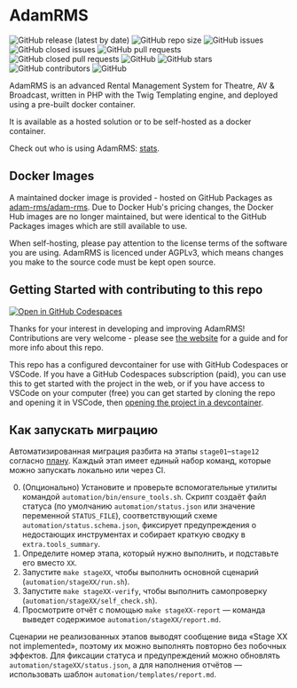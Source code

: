 # AdamRMS

![GitHub release (latest by date)](https://img.shields.io/github/v/release/adam-rms/adam-rms)
![GitHub repo size](https://img.shields.io/github/repo-size/adam-rms/adam-rms)
![GitHub issues](https://img.shields.io/github/issues/adam-rms/adam-rms)
![GitHub closed issues](https://img.shields.io/github/issues-closed/adam-rms/adam-rms)
![GitHub pull requests](https://img.shields.io/github/issues-pr/adam-rms/adam-rms)
![GitHub closed pull requests](https://img.shields.io/github/issues-pr-closed/adam-rms/adam-rms)
![GitHub](https://img.shields.io/github/license/adam-rms/adam-rms)
![GitHub stars](https://img.shields.io/github/stars/adam-rms/adam-rms)
![GitHub contributors](https://img.shields.io/github/contributors/adam-rms/adam-rms)
![GitHub](https://img.shields.io/github/release/adam-rms/adam-rms/all)

AdamRMS is an advanced Rental Management System for Theatre, AV & Broadcast, written in PHP with the Twig Templating engine, and deployed using a pre-built docker container.

It is available as a hosted solution or to be self-hosted as a docker container.

Check out who is using AdamRMS: [stats](https://telemetry.bithell.studio/projects/adam-rms).

## Docker Images

A maintained docker image is provided - hosted on GitHub Packages as [adam-rms/adam-rms](https://github.com/orgs/adam-rms/packages?repo_name=adam-rms). Due to Docker Hub's pricing changes, the Docker Hub images are no longer maintained, but were identical to the GitHub Packages images which are still available to use.

When self-hosting, please pay attention to the license terms of the software you are using. AdamRMS is licenced under AGPLv3, which means changes you make to the source code must be kept open source.

## Getting Started with contributing to this repo

[![Open in GitHub Codespaces](https://github.com/codespaces/badge.svg)](https://github.com/codespaces/new?ref=main&repo=217888995)

Thanks for your interest in developing and improving AdamRMS!
Contributions are very welcome - please see [the website](https://adam-rms.com/contributing) for a guide and for more info about this repo.

This repo has a configured devcontainer for use with GitHub Codespaces or VSCode. If you have a GitHub Codespaces subscription (paid), you can use this to get started with the project in the web, or if you have access to VSCode on your computer (free) you can get started by cloning the repo and opening it in VSCode, then [opening the project in a devcontainer](https://code.visualstudio.com/docs/devcontainers/tutorial).

## Как запускать миграцию

Автоматизированная миграция разбита на этапы `stage01`–`stage12` согласно [плану](docs/migration_plan.md). Каждый этап имеет единый набор команд, которые можно запускать локально или через CI.

0. (Опционально) Установите и проверьте вспомогательные утилиты командой `automation/bin/ensure_tools.sh`. Скрипт создаёт файл статуса (по умолчанию `automation/status.json` или значение переменной `STATUS_FILE`), соответствующий схеме `automation/status.schema.json`, фиксирует предупреждения о недостающих инструментах и собирает краткую сводку в `extra.tools_summary`.
1. Определите номер этапа, который нужно выполнить, и подставьте его вместо `XX`.
2. Запустите `make stageXX`, чтобы выполнить основной сценарий (`automation/stageXX/run.sh`).
3. Запустите `make stageXX-verify`, чтобы выполнить самопроверку (`automation/stageXX/self_check.sh`).
4. Просмотрите отчёт с помощью `make stageXX-report` — команда выведет содержимое `automation/stageXX/report.md`.

Сценарии не реализованных этапов выводят сообщение вида «Stage XX not implemented», поэтому их можно выполнять повторно без побочных эффектов. Для фиксации статуса и предупреждений можно обновлять `automation/stageXX/status.json`, а для наполнения отчётов — использовать шаблон `automation/templates/report.md`.
